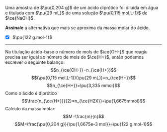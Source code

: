 Uma amostra de $\pu{0,204 g}$ de um ácido diprótico foi diluída em água e titulada com $\pu{29 mL}$ de uma solução $\pu{0,115 mol.L-1}$ de $\ce{NaOH}$.

**Assinale** a alternativa que mais se aproxima da massa molar do ácido.

- [x] $\pu{122 g.mol-1}$

---

Na titulação ácido-base o número de mols de $\ce{OH-}$ que reagiu precisa ser igual ao número de mols de  $\ce{H+}$, então podemos escrever o seguinte balanço:
$$n_{\ce{OH-}}=n_{\ce{H+}}$$
$$(\pu{0,115 mol.L-1})(\pu{29 mL})=n_{\ce{H+}}$$
$$n_{\ce{H+}}=\pu{3,335 mmol}$$
Como o ácido é diprótico
$$\frac{n_{\ce{H+}}}{2}=n_{\ce{H2X}}=\pu{1,6675mmol}$$
Cálculo da massa molar:
$$M=\frac{m}{n}$$
$$M=\frac{\pu{0,204 g}}{\pu{1,6675e-3 mol}}=\pu{122 g.mol-1}$$

